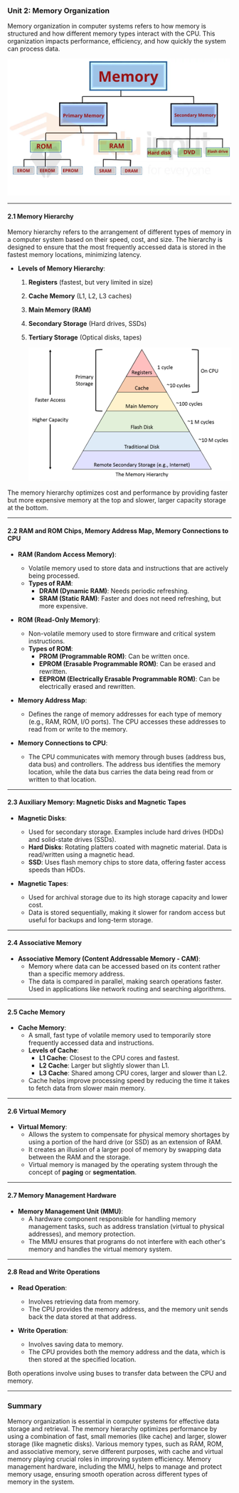 ### Unit 2: Memory Organization

Memory organization in computer systems refers to how memory is structured and how different memory types interact with the CPU. This organization impacts performance, efficiency, and how quickly the system can process data.

<img src="image-of-memory-types.webp" alt="Types of memory" width="500">

---

#### **2.1 Memory Hierarchy**
Memory hierarchy refers to the arrangement of different types of memory in a computer system based on their speed, cost, and size. The hierarchy is designed to ensure that the most frequently accessed data is stored in the fastest memory locations, minimizing latency.

- **Levels of Memory Hierarchy**:
  1. **Registers** (fastest, but very limited in size)
  2. **Cache Memory** (L1, L2, L3 caches)
  3. **Main Memory (RAM)**
  4. **Secondary Storage** (Hard drives, SSDs)
  5. **Tertiary Storage** (Optical disks, tapes)
 
     <img src="MemoryHierarchy.png" alt="Memory Hierarchy Diagram" width="500">

The memory hierarchy optimizes cost and performance by providing faster but more expensive memory at the top and slower, larger capacity storage at the bottom.

---

#### **2.2 RAM and ROM Chips, Memory Address Map, Memory Connections to CPU**
- **RAM (Random Access Memory)**: 
  - Volatile memory used to store data and instructions that are actively being processed.
  - **Types of RAM**:
    - **DRAM (Dynamic RAM)**: Needs periodic refreshing.
    - **SRAM (Static RAM)**: Faster and does not need refreshing, but more expensive.

- **ROM (Read-Only Memory)**:
  - Non-volatile memory used to store firmware and critical system instructions.
  - **Types of ROM**:
    - **PROM (Programmable ROM)**: Can be written once.
    - **EPROM (Erasable Programmable ROM)**: Can be erased and rewritten.
    - **EEPROM (Electrically Erasable Programmable ROM)**: Can be electrically erased and rewritten.

- **Memory Address Map**:
  - Defines the range of memory addresses for each type of memory (e.g., RAM, ROM, I/O ports). The CPU accesses these addresses to read from or write to the memory.

- **Memory Connections to CPU**:
  - The CPU communicates with memory through buses (address bus, data bus) and controllers. The address bus identifies the memory location, while the data bus carries the data being read from or written to that location.

---

#### **2.3 Auxiliary Memory: Magnetic Disks and Magnetic Tapes**
- **Magnetic Disks**: 
  - Used for secondary storage. Examples include hard drives (HDDs) and solid-state drives (SSDs).
  - **Hard Disks**: Rotating platters coated with magnetic material. Data is read/written using a magnetic head.
  - **SSD**: Uses flash memory chips to store data, offering faster access speeds than HDDs.

- **Magnetic Tapes**:
  - Used for archival storage due to its high storage capacity and lower cost.
  - Data is stored sequentially, making it slower for random access but useful for backups and long-term storage.

---

#### **2.4 Associative Memory**
- **Associative Memory (Content Addressable Memory - CAM)**:
  - Memory where data can be accessed based on its content rather than a specific memory address.
  - The data is compared in parallel, making search operations faster. Used in applications like network routing and searching algorithms.

---

#### **2.5 Cache Memory**
- **Cache Memory**:
  - A small, fast type of volatile memory used to temporarily store frequently accessed data and instructions.
  - **Levels of Cache**:
    - **L1 Cache**: Closest to the CPU cores and fastest.
    - **L2 Cache**: Larger but slightly slower than L1.
    - **L3 Cache**: Shared among CPU cores, larger and slower than L2.
  - Cache helps improve processing speed by reducing the time it takes to fetch data from slower main memory.

---

#### **2.6 Virtual Memory**
- **Virtual Memory**:
  - Allows the system to compensate for physical memory shortages by using a portion of the hard drive (or SSD) as an extension of RAM.
  - It creates an illusion of a larger pool of memory by swapping data between the RAM and the storage.
  - Virtual memory is managed by the operating system through the concept of **paging** or **segmentation**.

---

#### **2.7 Memory Management Hardware**
- **Memory Management Unit (MMU)**:
  - A hardware component responsible for handling memory management tasks, such as address translation (virtual to physical addresses), and memory protection.
  - The MMU ensures that programs do not interfere with each other's memory and handles the virtual memory system.

---

#### **2.8 Read and Write Operations**
- **Read Operation**:
  - Involves retrieving data from memory.
  - The CPU provides the memory address, and the memory unit sends back the data stored at that address.

- **Write Operation**:
  - Involves saving data to memory.
  - The CPU provides both the memory address and the data, which is then stored at the specified location.

Both operations involve using buses to transfer data between the CPU and memory.

---

### Summary
Memory organization is essential in computer systems for effective data storage and retrieval. The memory hierarchy optimizes performance by using a combination of fast, small memories (like cache) and larger, slower storage (like magnetic disks). Various memory types, such as RAM, ROM, and associative memory, serve different purposes, with cache and virtual memory playing crucial roles in improving system efficiency. Memory management hardware, including the MMU, helps to manage and protect memory usage, ensuring smooth operation across different types of memory in the system.
